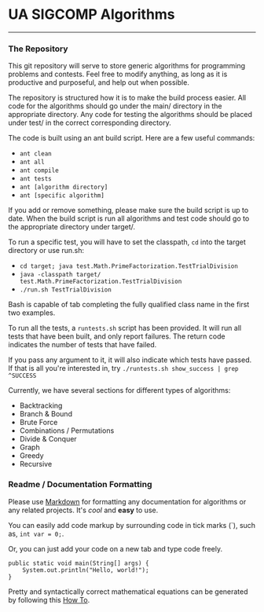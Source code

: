 # UA SIGCOMP Algorithms
---

### The Repository

This git repository will serve to store generic algorithms for programming
problems and contests. Feel free to modify anything, as long as it is
productive and purposeful, and help out when possible. 

The repository is structured how it is to make the build process easier. All
code for the algorithms should go under the main/ directory in the appropriate
directory. Any code for testing the algorithms should be placed under
test/ in the correct corresponding directory.

The code is built using an ant build script. Here are a few useful commands:
* `ant clean`
* `ant all`
* `ant compile`
* `ant tests`
* `ant [algorithm directory]`
* `ant [specific algorithm]`

If you add or remove something, please make sure the build script is up to
date. When the build script is run all algorithms and test code should go to
the appropriate directory under target/.

To run a specific test, you will have to set the classpath, `cd` into the
target directory or use run.sh:
* `cd target; java test.Math.PrimeFactorization.TestTrialDivision`
* `java -classpath target/ test.Math.PrimeFactorization.TestTrialDivision`
* `./run.sh TestTrialDivision`

Bash is capable of tab completing the fully qualified class name in the first
two examples.

To run all the tests, a `runtests.sh` script has been provided. It will run
all tests that have been built, and only report failures. The return code
indicates the number of tests that have failed.

If you pass any argument to it, it will also indicate which tests have passed.
If that is all you're interested in, try
`./runtests.sh show_success | grep ^SUCCESS`

Currently, we have several sections for different types of algorithms:

* Backtracking
* Branch & Bound
* Brute Force
* Combinations / Permutations
* Divide & Conquer
* Graph
* Greedy
* Recursive

### Readme / Documentation Formatting
Please use [Markdown](http://en.wikipedia.org/wiki/Markdown) for formatting
any documentation for algorithms or any related projects. It's *cool* and
__easy__ to use.

You can easily add code markup by surrounding code in tick marks (\`), such
as, `int var = 0;`.

Or, you can just add your code on a new tab and type code freely.

	public static void main(String[] args) {
		System.out.println("Hello, world!");
	}

Pretty and syntactically correct mathematical equations can be generated by
following this [How To](https://github.com/rsnibbles/UAAlgorithms/wiki/How-to-make-mathematical-equations-in-markdown).

